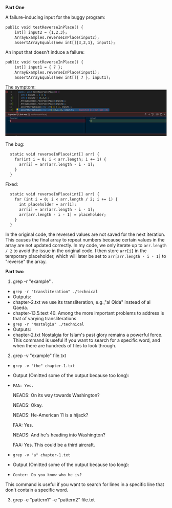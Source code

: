 **Part One**

A failure-inducing input for the buggy program: 
```
public void testReverseInPlace() {
    int[] input2 = {1,2,3};
    ArrayExamples.reverseInPlace(input2);
    assertArrayEquals(new int[]{3,2,1}, input1);
```

An input that doesn't induce a failure:
```
public void testReverseInPlace() {
    int[] input1 = { 7 };
    ArrayExamples.reverseInPlace(input1);
    assertArrayEquals(new int[]{ 7 }, input1);
```
The symptom: 
 ![Image](testfail1.png)

The bug:
```
  static void reverseInPlace(int[] arr) {
    for(int i = 0; i < arr.length; i += 1) {
      arr[i] = arr[arr.length - i - 1];
    }
  }
```

Fixed: 
```
  static void reverseInPlace(int[] arr) {
    for (int i = 0; i < arr.length / 2; i += 1) {
      int placeholder = arr[i];
      arr[i] = arr[arr.length - i - 1];
      arr[arr.length - i - 1] = placeholder;
    }
  }
```
In the original code, the reversed values are not saved for the next iteration. This causes the final array to repeat numbers because certain values in the array are not updated correctly. In my code, we only iterate up to ```arr.length / 2``` to avoid the issue in the original code. I then store ```arr[i]``` in the temporary placeholder, which will later be set to ```arr[arr.length - i - 1]``` to "reverse" the array.

**Part two**
1. grep -r "example" .
-  ```grep -r "transliteration" ./technical```
-  Outputs:
- chapter-2.txt           we use its transliteration, e.g.,"al Qida" instead of al Qaeda.
- chapter-13.5.text             40. Among the more important problems to address is that of varying transliterations
-  ```grep -r "Nostalgia" ./technical```
-  Outputs:
- chapter-2.txt             Nostalgia for Islam's past glory remains a powerful force.
This command is useful if you want to search for a specific word, and when there are hundreds of files to look through. 

2. grep -v "example" file.txt
- ```grep -v "the" chapter-1.txt```
- Output (Omitted some of the output because too long): 
-     FAA: Yes.

    NEADS: On its way towards Washington?


    NEADS: Okay.



    NEADS: He-American 11 is a hijack?

    FAA: Yes.

    NEADS: And he's heading into Washington?

    FAA: Yes. This could be a third aircraft.
- ```grep -v "a" chapter-1.txt```
- Output (Omitted some of the output because too long): 
-     Center: Do you know who he is?
This command is useful if you want to search for lines in a specific line that don't contain a specific word. 


3. grep -e "pattern1" -e "pattern2" file.txt

